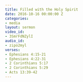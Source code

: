 ```yaml
---
title: Filled with the Holy Spirit
date: 2016-10-16 00:00:00 Z
categories:
- media
layout: sermon
video_id:
- 3SmrFdNZylI
audio_id:
- zipo2myl
verses:
- Ephesians 4:15-21
- Ephesians 4:22-31
- 2 Corinthians 5:17
- 2 Corinthians 5:29
- Acts 13:39-42
---
```


